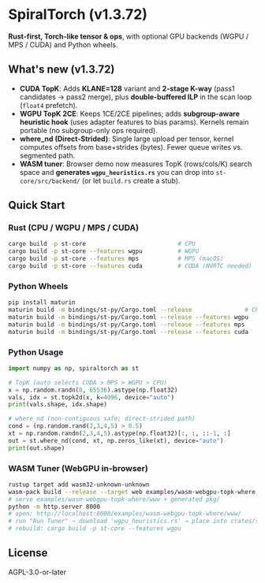 # SpiralTorch (v1.3.72)

**Rust-first, Torch-like tensor & ops**, with optional GPU backends (WGPU / MPS / CUDA) and Python wheels.

## What's new (v1.3.72)
- **CUDA TopK**: Adds **KLANE=128** variant and **2-stage K-way** (pass1 candidates → pass2 merge), plus **double-buffered ILP** in the scan loop (`float4` prefetch).
- **WGPU TopK 2CE**: Keeps 1CE/2CE pipelines; adds **subgroup-aware heuristic hook** (uses adapter features to bias params). Kernels remain portable (no subgroup-only ops required).
- **where_nd (Direct‑Strided)**: Single large upload per tensor, kernel computes offsets from base+strides (bytes). Fewer queue writes vs. segmented path.
- **WASM tuner**: Browser demo now measures TopK (rows/cols/K) search space and **generates `wgpu_heuristics.rs`** you can drop into `st-core/src/backend/` (or let `build.rs` create a stub).

## Quick Start

### Rust (CPU / WGPU / MPS / CUDA)
```bash
cargo build -p st-core                          # CPU
cargo build -p st-core --features wgpu          # WGPU
cargo build -p st-core --features mps           # MPS (macOS)
cargo build -p st-core --features cuda          # CUDA (NVRTC needed)
```

### Python Wheels
```bash
pip install maturin
maturin build -m bindings/st-py/Cargo.toml --release               # CPU
maturin build -m bindings/st-py/Cargo.toml --release --features wgpu
maturin build -m bindings/st-py/Cargo.toml --release --features mps
maturin build -m bindings/st-py/Cargo.toml --release --features cuda
```

### Python Usage
```python
import numpy as np, spiraltorch as st

# TopK (auto selects CUDA > MPS > WGPU > CPU)
x = np.random.randn(8, 65536).astype(np.float32)
vals, idx = st.topk2d(x, k=4096, device="auto")
print(vals.shape, idx.shape)

# where_nd (non-contiguous safe; direct-strided path)
cond = (np.random.rand(2,3,4,5) > 0.5)
xt = np.random.randn(2,3,4,5).astype(np.float32)[:, :, ::-1, :]
out = st.where_nd(cond, xt, np.zeros_like(xt), device="auto")
print(out.shape)
```

### WASM Tuner (WebGPU in-browser)
```bash
rustup target add wasm32-unknown-unknown
wasm-pack build --release --target web examples/wasm-webgpu-topk-where
# serve examples/wasm-webgpu-topk-where/www + generated pkg/
python -m http.server 8000
# open: http://localhost:8000/examples/wasm-webgpu-topk-where/www/
# run "Run Tuner" → download 'wgpu_heuristics.rs' → place into crates/st-core/src/backend/
# rebuild: cargo build -p st-core --features wgpu
```

## License
AGPL-3.0-or-later
